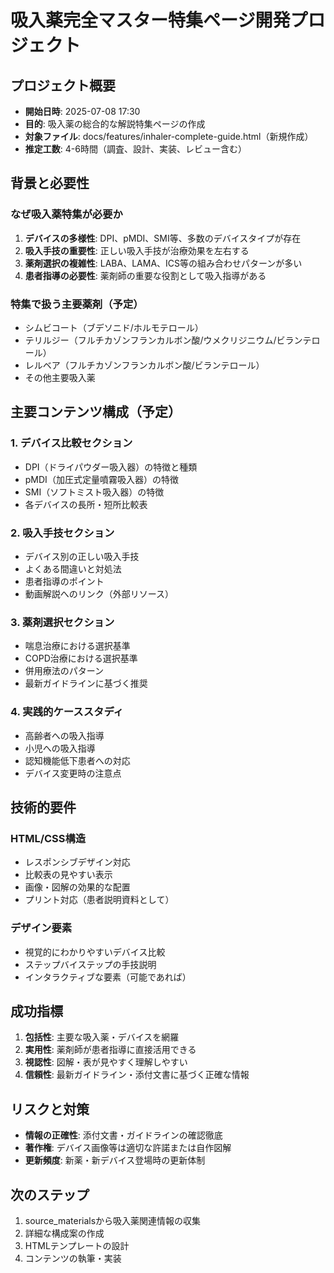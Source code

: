 # 吸入薬完全マスター特集ページ開発プロジェクト

## プロジェクト概要
- **開始日時**: 2025-07-08 17:30
- **目的**: 吸入薬の総合的な解説特集ページの作成
- **対象ファイル**: docs/features/inhaler-complete-guide.html（新規作成）
- **推定工数**: 4-6時間（調査、設計、実装、レビュー含む）

## 背景と必要性
### なぜ吸入薬特集が必要か
1. **デバイスの多様性**: DPI、pMDI、SMI等、多数のデバイスタイプが存在
2. **吸入手技の重要性**: 正しい吸入手技が治療効果を左右する
3. **薬剤選択の複雑性**: LABA、LAMA、ICS等の組み合わせパターンが多い
4. **患者指導の必要性**: 薬剤師の重要な役割として吸入指導がある

### 特集で扱う主要薬剤（予定）
- シムビコート（ブデソニド/ホルモテロール）
- テリルジー（フルチカゾンフランカルボン酸/ウメクリジニウム/ビランテロール）  
- レルベア（フルチカゾンフランカルボン酸/ビランテロール）
- その他主要吸入薬

## 主要コンテンツ構成（予定）
### 1. デバイス比較セクション
- DPI（ドライパウダー吸入器）の特徴と種類
- pMDI（加圧式定量噴霧吸入器）の特徴
- SMI（ソフトミスト吸入器）の特徴
- 各デバイスの長所・短所比較表

### 2. 吸入手技セクション
- デバイス別の正しい吸入手技
- よくある間違いと対処法
- 患者指導のポイント
- 動画解説へのリンク（外部リソース）

### 3. 薬剤選択セクション
- 喘息治療における選択基準
- COPD治療における選択基準
- 併用療法のパターン
- 最新ガイドラインに基づく推奨

### 4. 実践的ケーススタディ
- 高齢者への吸入指導
- 小児への吸入指導
- 認知機能低下患者への対応
- デバイス変更時の注意点

## 技術的要件
### HTML/CSS構造
- レスポンシブデザイン対応
- 比較表の見やすい表示
- 画像・図解の効果的な配置
- プリント対応（患者説明資料として）

### デザイン要素
- 視覚的にわかりやすいデバイス比較
- ステップバイステップの手技説明
- インタラクティブな要素（可能であれば）

## 成功指標
1. **包括性**: 主要な吸入薬・デバイスを網羅
2. **実用性**: 薬剤師が患者指導に直接活用できる
3. **視認性**: 図解・表が見やすく理解しやすい
4. **信頼性**: 最新ガイドライン・添付文書に基づく正確な情報

## リスクと対策
- **情報の正確性**: 添付文書・ガイドラインの確認徹底
- **著作権**: デバイス画像等は適切な許諾または自作図解
- **更新頻度**: 新薬・新デバイス登場時の更新体制

## 次のステップ
1. source_materialsから吸入薬関連情報の収集
2. 詳細な構成案の作成
3. HTMLテンプレートの設計
4. コンテンツの執筆・実装